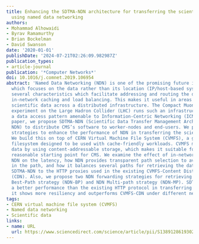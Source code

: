 ```yaml
---
title: Enhancing the SDTMA-NDN architecture for transferring the scientific data software
  using named data networking
authors:
- Mohammad Alhowaidi
- Byrav Ramamurthy
- Brian Bockelman
- David Swanson
date: '2020-01-01'
publishDate: '2024-07-21T02:26:09.982987Z'
publication_types:
- article-journal
publication: '*Computer Networks*'
doi: 10.1016/j.comnet.2019.106954
abstract: 'Named Data Networking (NDN) is one of the promising future internet architectures,
  which focuses on the data rather than its location (IP/host-based system). NDN has
  several characteristics which facilitate addressing and routing the data: fail-over,
  in-network caching and load balancing. This makes it useful in areas such as managing
  scientific data across a distributed infrastructure. The Compact Muon Solenoid (CMS)
  experiment on the Large Hadron Collider (LHC) runs such an infrastructure and has
  a data access pattern amenable to Information-Centric Networking (ICN). In this
  paper, we propose SDTMA-NDN (Scientific Data Transfer Management Architecture using
  NDN) to distribute CMS’s software to worker-nodes and end-users. We provide several
  strategies to enhance the performance of NDN in transferring the scientific data.
  We build this on top of CERN Virtual Machine File System (CVMFS), a global, distributed
  filesystem designed to be used with cache-friendly workloads. CVMFS maintains its
  data by using content-addressable storage, which makes it suitable for NDN and a
  reasonable starting point for CMS. We examine the effect of in-network caching of
  NDN on the latency, how NDN provides transparent path selection to avoid high latency
  in the path, and how it balances several paths for retrieving the data. We compare
  SDTMA-NDN to the HTTP proxies used in the existing CVMFS-Content Distribution Network
  (CDN). Also, we propose two NDN forwarding strategies for retrieving the data; NDN
  Best-Path strategy (NDN-BP) and NDN Multi-path strategy (NDN-MP). SDTMA-NDN shows
  a better performance than the existing HTTP protocol in transferring the data. Further,
  it shows more resiliency and outperforms CVMFS-CDN under different network conditions.'
tags:
- CERN virtual machine file system (CVMFS)
- Named data networking
- Scientific data
links:
- name: URL
  url: https://www.sciencedirect.com/science/article/pii/S1389128619302087
---
```


